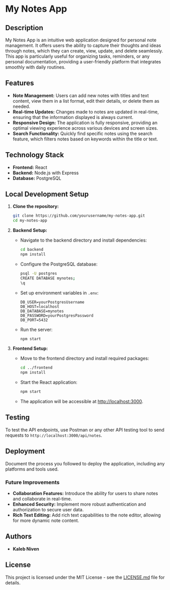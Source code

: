# My Notes App

## Description

My Notes App is an intuitive web application designed for personal note management. It offers users the ability to capture their thoughts and ideas through notes, which they can create, view, update, and delete seamlessly. This app is particularly useful for organizing tasks, reminders, or any personal documentation, providing a user-friendly platform that integrates smoothly with daily routines.

## Features

- **Note Management:** Users can add new notes with titles and text content, view them in a list format, edit their details, or delete them as needed.
- **Real-time Updates:** Changes made to notes are updated in real-time, ensuring that the information displayed is always current.
- **Responsive Design:** The application is fully responsive, providing an optimal viewing experience across various devices and screen sizes.
- **Search Functionality:** Quickly find specific notes using the search feature, which filters notes based on keywords within the title or text.

## Technology Stack

- **Frontend:** React 
- **Backend:** Node.js with Express
- **Database:** PostgreSQL

## Local Development Setup

1. **Clone the repository:**
   ```bash
   git clone https://github.com/yourusername/my-notes-app.git
   cd my-notes-app
   ```

2. **Backend Setup:**
   - Navigate to the backend directory and install dependencies:
     ```bash
     cd backend
     npm install
     ```
   - Configure the PostgreSQL database:
     ```bash
     psql -U postgres
     CREATE DATABASE mynotes;
     \q
     ```
   - Set up environment variables in `.env`:
     ```plaintext
     DB_USER=yourPostgresUsername
     DB_HOST=localhost
     DB_DATABASE=mynotes
     DB_PASSWORD=yourPostgresPassword
     DB_PORT=5432
     ```
   - Run the server:
     ```bash
     npm start
     ```

3. **Frontend Setup:**
   - Move to the frontend directory and install required packages:
     ```bash
     cd ../frontend
     npm install
     ```
   - Start the React application:
     ```bash
     npm start
     ```
   - The application will be accessible at [http://localhost:3000](http://localhost:3000).

## Testing

To test the API endpoints, use Postman or any other API testing tool to send requests to `http://localhost:3000/api/notes`.

## Deployment

Document the process you followed to deploy the application, including any platforms and tools used.

### Future Improvements
- **Collaboration Features:** Introduce the ability for users to share notes and collaborate in real-time.
- **Enhanced Security:** Implement more robust authentication and authorization to secure user data.
- **Rich Text Editing:** Add rich text capabilities to the note editor, allowing for more dynamic note content.

## Authors

- **Kaleb Niven**

## License

This project is licensed under the MIT License - see the [LICENSE.md](LICENSE.md) file for details.

